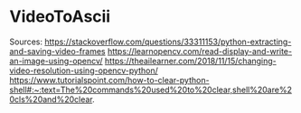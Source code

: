 # VideoToAscii

Sources:
https://stackoverflow.com/questions/33311153/python-extracting-and-saving-video-frames
https://learnopencv.com/read-display-and-write-an-image-using-opencv/
https://theailearner.com/2018/11/15/changing-video-resolution-using-opencv-python/
https://www.tutorialspoint.com/how-to-clear-python-shell#:~:text=The%20commands%20used%20to%20clear,shell%20are%20cls%20and%20clear.
